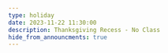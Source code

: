 ```yaml
---
type: holiday
date: 2023-11-22 11:30:00
description: Thanksgiving Recess - No Class
hide_from_announcments: true
---
```



